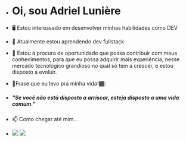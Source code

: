 * #  Oi, sou Adriel Lunière

* 🖥️ Estou interessado em desenvolver minhas habilidades como DEV

* 🌱 Atualmente estou aprendendo dev fullstack

* 💞️ Estou à procura de oportunidade que possa contribuir com meus conhecimentos, para que eu possa adquirir mais experiência, nesse mercado tecnológico grandioso
no qual só tem a crescer, e estou disposto a evoluir.

* 📝Frase que eu levo pra minha vida👇🏾: 

* ##### "Se você não está disposto a arriscar, esteja disposto a uma vida comum."

* 📫 Como chegar até mim...

* <a href="https://www.instagram.com/adrielluniere/" target="_blank"><img src="https://img.shields.io/badge/-Instagram-%23E4405F?style=for-the-badge&logo=instagram&logoColor=white" target="_blank"></a>
  <a href="https://www.linkedin.com/in/adriel-luni%C3%A8re-41b88716a/" target="_blank"><img src="https://img.shields.io/badge/-LinkedIn-%230077B5?style=for-the-badge&logo=linkedin&logoColor=white" target="_blank"></a> 
